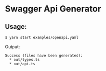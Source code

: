# Swagger Api Generator

## Usage:

```sh
$ yarn start examples/openapi.yaml
```

Output:
```
Success (files have been generated):
  * out/types.ts
  * out/api.ts
```